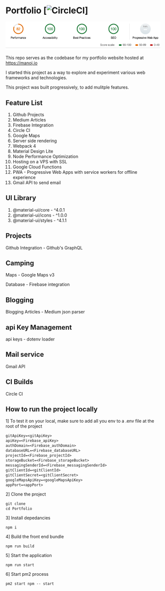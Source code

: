 # Portfolio  [![CircleCI](https://img.shields.io/circleci/build/github/ManojkumarMuralidharan/Portfolio/master.svg?style=for-the-badge)]

![Lighthouse Audit status](https://github.com/ManojkumarMuralidharan/Portfolio/blob/master/lighthouse/results/Status.png)

This repo serves as the codebase for my portfolio website hosted at https://manoj.io

I started this project as a way to explore and experiment various web frameworks and technologies.

This project was built progressively, to add mulitple features.

## Feature List
1. Github Projects
2. Medium Articles
3. Firebase Integration
4. Circle CI
5. Google Maps
6. Server side rendering
7. Webpack 4
8. Material Design Lite 
9. Node Performance Optimization
10. Hosting on a VPS with SSL
11. Google Cloud Functions 
12. PWA - Progressive Web Apps with service workers for offline experience
13. Gmail API to send email



## UI Library 
1. @material-ui/core   - ^4.0.1
2. @material-ui/icons  - ^1.0.0
3. @material-ui/styles - ^4.1.1

## Projects 
Github Integration - Github's GraphQL

## Camping
Maps  - Google Maps v3

Database - Firebase integration

## Blogging
Blogging Articles - Medium json parser

## api Key Management
api keys - dotenv loader

## Mail service
Gmail API

## CI Builds
Circle CI

## How to run the project locally

1] To test it on your local, make sure to add all you env to a .env file at the root of the project
```
gitApiKey=<gitApiKey>
apiKey=<Firebase_apiKey>
authDomain=<Firebase_authDomain>
databaseURL=<Firebase_databaseURL>
projectId=<Firebase_projectId>
storageBucket=<Firebase_storageBucket>
messagingSenderId=<Firebase_messagingSenderId>
gitClientId=<gitClientId>
gitClientSecret=<gitClientSecret>
googleMapsApiKey=<googleMapsApiKey>
appPort=<appPort>
```

2] Clone the project
```
git clone 
cd Portfolio
```

3] Install depedancies
```
npm i
```

4] Build the front end bundle
```
npm run build
```

5] Start the application
```
npm run start
```

6] Start pm2 process
```
pm2 start npm -- start
```
